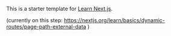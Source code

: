 This is a starter template for [Learn Next.js](https://nextjs.org/learn).

(currently on this step: https://nextjs.org/learn/basics/dynamic-routes/page-path-external-data )
